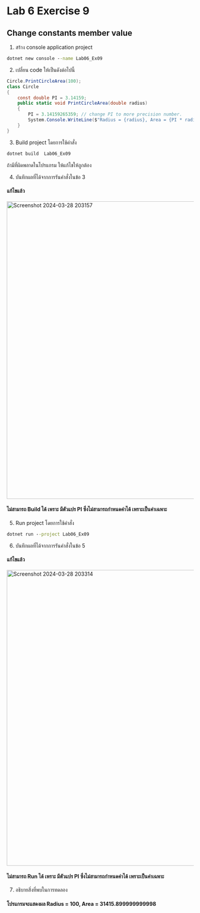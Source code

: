 # Lab 6 Exercise 9

## Change constants member value

1. สร้าง console application project

```cmd
dotnet new console --name Lab06_Ex09
```

2. เปลี่ยน code ให้เป็นดังต่อไปนี้

```cs
Circle.PrintCircleArea(100);
class Circle
{
    const double PI = 3.14159;
    public static void PrintCircleArea(double radius)
    {
        PI = 3.14159265359; // change PI to more precision number.
        System.Console.WriteLine($"Radius = {radius}, Area = {PI * radius * radius}");
    }
}
```

3. Build project โดยการใช้คำสั่ง

```cmd
dotnet build  Lab06_Ex09
```

ถ้ามีที่ผิดพลาดในโปรแกรม ให้แก้ไขให้ถูกต้อง

4. บันทึกผลที่ได้จากการรันคำสั่งในข้อ 3 
#### แก้ไขแล้ว
<img width="800" alt="Screenshot 2024-03-28 203157" src="https://github.com/SuphawadiP/03376836-OOP-2566-Lab-06/assets/144196049/f9c44e2e-18a1-4643-aca9-093ce0d38801">

#### ไม่สามารถ Build ได้ เพราะ มีตัวแปร PI ซึ่งไม่สามารถกำหนดค่าได้ เพราะเป็นค่าเฉพาะ
5. Run project โดยการใช้คำสั่ง

```cmd
dotnet run --project Lab06_Ex09
```

6. บันทึกผลที่ได้จากการรันคำสั่งในข้อ 5
#### แก้ไขแล้ว
<img width="795" alt="Screenshot 2024-03-28 203314" src="https://github.com/SuphawadiP/03376836-OOP-2566-Lab-06/assets/144196049/9c3b27ab-9b38-4083-9e42-1c2bf41b0f18">

#### ไม่สามารถ Run ได้ เพราะ มีตัวแปร PI ซึ่งไม่สามารถกำหนดค่าได้ เพราะเป็นค่าเฉพาะ
7. อธิบายสิ่งที่พบในการทดลอง
#### โปรแกรมจะแสดงผล Radius = 100, Area = 31415.899999999998
